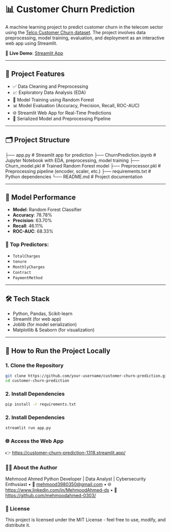 # 📊 Customer Churn Prediction

A machine learning project to predict customer churn in the telecom sector using the [Telco Customer Churn dataset](https://www.kaggle.com/blastchar/telco-customer-churn). The project involves data preprocessing, model training, evaluation, and deployment as an interactive web app using Streamlit.

🚀 **Live Demo**: [Streamlit App](https://customerchurnprediction1318.streamlit.app)

---

## 📌 Project Features

- ✅ Data Cleaning and Preprocessing  
- 📈 Exploratory Data Analysis (EDA)  
- 🧠 Model Training using Random Forest  
- 📊 Model Evaluation (Accuracy, Precision, Recall, ROC-AUC)  
- 🌐 Streamlit Web App for Real-Time Predictions  
- 💾 Serialized Model and Preprocessing Pipeline

---

## 🗂️ Project Structure

├── app.py # Streamlit app for prediction
├── ChurnPrediction.ipynb # Jupyter Notebook with EDA, preprocessing, model training
├── Churn_model.pkl # Trained Random Forest model
├── Preprocessor.pkl # Preprocessing pipeline (encoder, scaler, etc.)
├── requirements.txt # Python dependencies
└── README.md # Project documentation


---

## 🧪 Model Performance

- **Model**: Random Forest Classifier  
- **Accuracy**: 78.78%  
- **Precision**: 63.70%  
- **Recall**: 46.11%  
- **ROC-AUC**: 68.33%  

### 🔑 Top Predictors:
- `TotalCharges`
- `tenure`
- `MonthlyCharges`
- `Contract`
- `PaymentMethod`

---

## 🛠️ Tech Stack

- Python, Pandas, Scikit-learn
- Streamlit (for web app)
- Joblib (for model serialization)
- Matplotlib & Seaborn (for visualization)

---

## 🚀 How to Run the Project Locally

### 1. Clone the Repository
```bash
git clone https://github.com/your-username/customer-churn-prediction.git
cd customer-churn-prediction
```
### 2. Install Dependencies

```bash
pip install -r requirements.txt
```

### 2. Install Dependencies
```bash
streamlit run app.py
```

### 🌐 Access the Web App
👉 https://customer-churn-prediction-1318.streamlit.app/

### 🙋‍♂️ About the Author
Mehmood Ahmed
Python Developer | Data Analyst | Cybersecurity Enthusiast
    • 📧 mehmood3980350@gmail.com 
    • 🌐 https://www.linkedin.com/in/MehmoodAhmed-ds 
    • 🐙 https://github.com/mehmoodahmed-0303/

### 📜 License
This project is licensed under the MIT License - feel free to use, modify, and distribute it.

